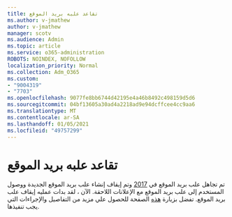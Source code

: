 ```yaml
---
title: تقاعد علبه بريد الموقع
ms.author: v-jmathew
author: v-jmathew
manager: scotv
ms.audience: Admin
ms.topic: article
ms.service: o365-administration
ROBOTS: NOINDEX, NOFOLLOW
localization_priority: Normal
ms.collection: Adm_O365
ms.custom:
- "9004319"
- "7703"
ms.openlocfilehash: 9077fe8bb6744d42195e4a46b8492c498159d5d6
ms.sourcegitcommit: 04bf13605a30ad4a2218ad9e94dcffcee4cc9aa6
ms.translationtype: MT
ms.contentlocale: ar-SA
ms.lasthandoff: 01/05/2021
ms.locfileid: "49757299"
---
```

# <a name="retirement-of-site-mailbox"></a>تقاعد علبه بريد الموقع

تم تجاهل علب بريد الموقع في [2017](https://techcommunity.microsoft.com/t5/microsoft-sharepoint-blog/deprecation-of-site-mailboxes/ba-p/93028) وتم إيقاف إنشاء علب بريد الموقع الجديدة ووصول المستخدم إلى علب بريد الموقع مع الإعلانات اللاحقة. الآن ، لقد بدات عمليه إيقاف علب بريد الموقع. تفضل بزيارة [هذه](https://aka.ms/SiteMailboxRetirement) الصفحة للحصول علي مزيد من التفاصيل والإجراءات التي يجب تنفيذها.

